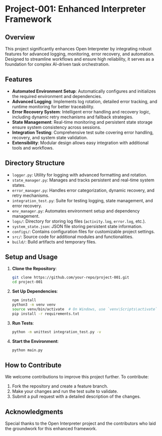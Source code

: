 # Project-001: Enhanced Interpreter Framework

## Overview
This project significantly enhances Open Interpreter by integrating robust features for advanced logging, monitoring, error recovery, and automation. Designed to streamline workflows and ensure high reliability, it serves as a foundation for complex AI-driven task orchestration.

## Features
- **Automated Environment Setup**: Automatically configures and initializes the required environment and dependencies.
- **Advanced Logging**: Implements log rotation, detailed error tracking, and runtime monitoring for better traceability.
- **Error Recovery System**: Intelligent error handling and recovery logic, including dynamic retry mechanisms and fallback strategies.
- **State Management**: Real-time monitoring and persistent state storage ensure system consistency across sessions.
- **Integration Testing**: Comprehensive test suite covering error handling, recovery, and system state validation.
- **Extensibility**: Modular design allows easy integration with additional tools and workflows.

## Directory Structure
- `logger.py`: Utility for logging with advanced formatting and rotation.
- `state_manager.py`: Manages and tracks persistent and real-time system states.
- `error_manager.py`: Handles error categorization, dynamic recovery, and retry mechanisms.
- `integration_test.py`: Suite for testing logging, state management, and error recovery.
- `env_manager.py`: Automates environment setup and dependency management.
- `logs/`: Directory for storing log files (`activity.log`, `error.log`, etc.).
- `system_state.json`: JSON file storing persistent state information.
- `configs/`: Contains configuration files for customizable project settings.
- `src/`: Source code for additional modules and functionalities.
- `build/`: Build artifacts and temporary files.

## Setup and Usage
1. **Clone the Repository**:
    ```bash
    git clone https://github.com/your-repo/project-001.git
    cd project-001
    ```

2. **Set Up Dependencies**:
    ```bash
    npm install
    python3 -m venv venv
    source venv/bin/activate  # On Windows, use `venv\Scripts\activate`
    pip install -r requirements.txt
    ```

3. **Run Tests**:
    ```bash
    python -m unittest integration_test.py -v
    ```

4. **Start the Environment**:
    ```bash
    python main.py
    ```

## How to Contribute
We welcome contributions to improve this project further. To contribute:
1. Fork the repository and create a feature branch.
2. Make your changes and run the test suite to validate.
3. Submit a pull request with a detailed description of the changes.

## Acknowledgments
Special thanks to the Open Interpreter project and the contributors who laid the groundwork for this enhanced framework.
